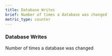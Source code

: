 ```yaml
---
title: Database Writes
brief: Number of times a database was changed
metric_type: counter
---
```

### Database Writes

Number of times a database was changed